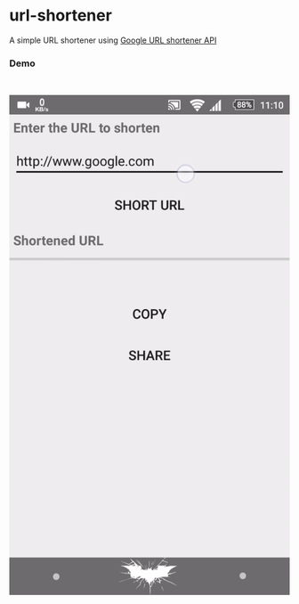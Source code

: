 # url-shortener

A simple URL shortener using <a href="https://developers.google.com/url-shortener/v1/getting_started"> Google URL shortener API </a> 

<h3> Demo </h3> <br />

![Alt Text](https://github.com/c1ph3rr/url-shortener/blob/master/url.gif)
